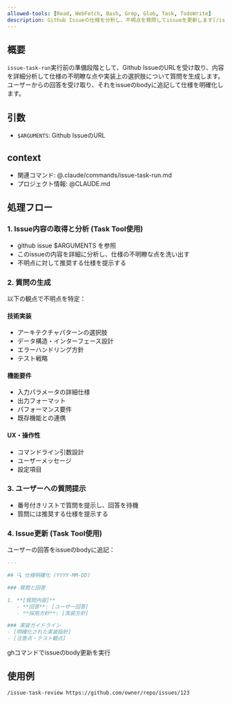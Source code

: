 ```yaml
---
allowed-tools: [Read, WebFetch, Bash, Grep, Glob, Task, TodoWrite]
description: Github Issueの仕様を分析し、不明点を質問してissueを更新します[/issue-task-review https://github.com/user/repo/issues/123]
---
```


## 概要

`issue-task-run`実行前の準備段階として、Github IssueのURLを受け取り、内容を詳細分析して仕様の不明瞭な点や実装上の選択肢について質問を生成します。ユーザーからの回答を受け取り、それをissueのbodyに追記して仕様を明確化します。

## 引数

- `$ARGUMENTS`: Github IssueのURL

## context

- 関連コマンド: @.claude/commands/issue-task-run.md
- プロジェクト情報: @CLAUDE.md

## 処理フロー

### 1. Issue内容の取得と分析 (Task Tool使用)
- github issue $ARGUMENTS を参照
- このissueの内容を詳細に分析し、仕様の不明瞭な点を洗い出す
- 不明点に対して推奨する仕様を提示する

### 2. 質問の生成
以下の観点で不明点を特定：

#### 技術実装
- アーキテクチャパターンの選択肢
- データ構造・インターフェース設計
- エラーハンドリング方針
- テスト戦略

#### 機能要件
- 入力パラメータの詳細仕様
- 出力フォーマット
- パフォーマンス要件
- 既存機能との連携

#### UX・操作性
- コマンドライン引数設計
- ユーザーメッセージ
- 設定項目

### 3. ユーザーへの質問提示
- 番号付きリストで質問を提示し、回答を待機
- 質問には推奨する仕様を提示する

### 4. Issue更新 (Task Tool使用)
ユーザーの回答をissueのbodyに追記：

```markdown
---

## 🔍 仕様明確化 (YYYY-MM-DD)

### 質問と回答

1. **[質問内容]**
   - **回答**: [ユーザー回答]
   - **採用方針**: [実装方針]

### 実装ガイドライン
- [明確化された実装指針]
- [注意点・テスト観点]
```

ghコマンドでissueのbody更新を実行

## 使用例

```bash
/issue-task-review https://github.com/owner/repo/issues/123
```
